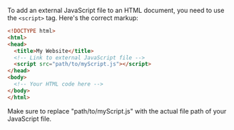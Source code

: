 To add an external JavaScript file to an HTML document, you need to use the `<script>` tag. Here's the correct markup:

```html
<!DOCTYPE html>
<html>
<head>
  <title>My Website</title>
  <!-- Link to external JavaScript file -->
  <script src="path/to/myScript.js"></script>
</head>
<body>
  <!-- Your HTML code here -->
</body>
</html>
```

Make sure to replace "path/to/myScript.js" with the actual file path of your JavaScript file.
